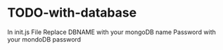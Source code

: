 # TODO-with-database

In init.js File 
   Replace DBNAME with your mongoDB name
   Password with your mondoDB password

